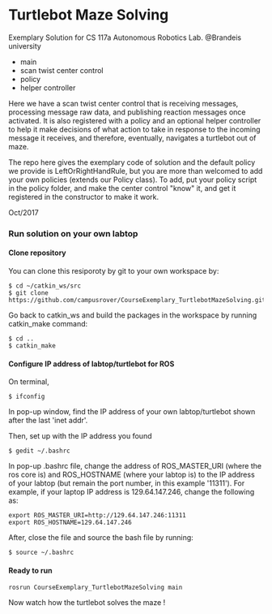 # Turtlebot Maze Solving
Exemplary Solution for CS 117a Autonomous Robotics Lab. @Brandeis university 


- main
- scan twist center control
- policy
- helper controller

Here we have a scan twist center control that is receiving messages, processing message raw data, and publishing reaction messages once activated. It is also registered with a policy and an optional helper controller to help it make decisions of what action to take in response to the incoming message it receives, and therefore, eventually, navigates a turtlebot out of maze.

The repo here gives the exemplary code of solution and the default policy we provide is LeftOrRightHandRule, but you are more than welcomed to add your own policies (extends our Policy class). To add, put your policy script in the policy folder, and make the center control "know" it, and get it registered in the constructor to make it work.
 
Oct/2017


### Run solution on your own labtop
#### Clone repository
You can clone this resiporoty by git to your own workspace by:
```
$ cd ~/catkin_ws/src
$ git clone https://github.com/campusrover/CourseExemplary_TurtlebotMazeSolving.git
```
Go back to catkin_ws and build the packages in the workspace by running catkin_make command:
```
$ cd ..
$ catkin_make
```
#### Configure IP address of labtop/turtlebot for ROS
On terminal,
```
$ ifconfig
```
In pop-up window, find the IP address of your own labtop/turtlebot shown after the last 'inet addr'.

Then, set up with the IP address you found
```
$ gedit ~/.bashrc
```
In pop-up .bashrc file, change the address of ROS_MASTER_URI (where the ros core is) and ROS_HOSTNAME (where your labtop is) to the IP address of your labtop (but remain the port number, in this example '11311'). For example, if your laptop IP address is 129.64.147.246, change the following as:
```
export ROS_MASTER_URI=http://129.64.147.246:11311
export ROS_HOSTNAME=129.64.147.246
```
After, close the file and source the bash file by running:
```
$ source ~/.bashrc
```
#### Ready to run
```
rosrun CourseExemplary_TurtlebotMazeSolving main
```
Now watch how the turtlebot solves the maze !
